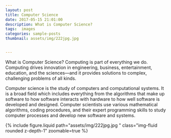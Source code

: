 ```yaml
---
layout: post
title: Computer Science
date: 2017-05-15 21:01:00
description: What is Computer Science? 
tags:  images
categories: sample-posts
thumbnail: assets/img/222jpg.jpg


---
```


What is Computer Science?
Computing is part of everything we do. Computing drives innovation in engineering, business, entertainment, education, and the sciences—and it provides solutions to complex, challenging problems of all kinds.

Computer science is the study of computers and computational systems. It is a broad field which includes everything from the algorithms that make up software to how software interacts with hardware to how well software is developed and designed. Computer scientists use various mathematical algorithms, coding procedures, and their expert programming skills to study computer processes and develop new software and systems.



<div class="row mt-3">
    <div class="col-sm mt-3 mt-md-0">
        {% include figure.liquid path="assets/img/222jpg.jpg
" class="img-fluid rounded z-depth-1" zoomable=true %}
    </div>
   
</div>

